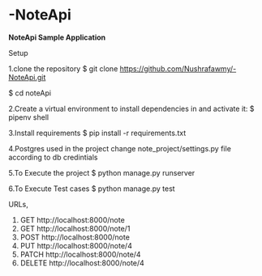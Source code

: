 # -NoteApi
**NoteApi Sample Application**

Setup

1.clone the repository
$ git clone https://github.com/Nushrafawmy/-NoteApi.git

$ cd noteApi

2.Create a virtual environment to install dependencies in and activate it:
$ pipenv shell

3.Install requirements
$ pip install -r requirements.txt

4.Postgres used in the project
change note_project/settings.py file according to db credintials

5.To Execute the project
$ python manage.py runserver

6.To Execute Test cases
$ python manage.py test

URLs,
1. GET http://localhost:8000/note
2. GET http://localhost:8000/note/1
3. POST http://localhost:8000/note
4. PUT http://localhost:8000/note/4
5. PATCH http://localhost:8000/note/4
6. DELETE http://localhost:8000/note/4
